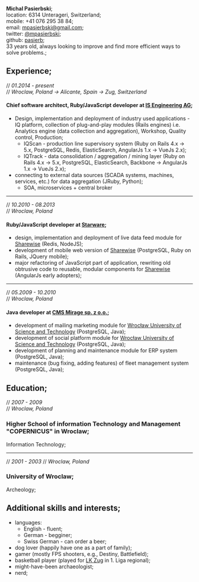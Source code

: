 **Michal Pasierbski**;  
location: 6314 Unterageri, Switzerland;    
mobile: +41 076 295 38 84;  
email: [mpasierbski@gmail.com](mailto:mpasierbski@gmail.com);   
twitter: [@mpasierbski](https://twitter.com/mpasierbski);   
github: [pasierb](https://github.com/pasierb);  
33 years old, always looking to improve and find more efficient ways to solve problems.;

## Experience;

// *01.2014 - present*  
// *Wroclaw, Poland -> Alicante, Spain -> Zug, Switzerland*
#### Chief software architect, Ruby/JavaScript developer at [IS Engineering AG](http://isengineering.com); ###

- Design, implementation and deployment of industry used applications - IQ platform, collection of plug-and-play modules (Rails engines) i.e. Analytics engine (data collection and aggregation), Workshop, Quality control, Production;
  - IQScan - production line supervisory system  (Ruby on Rails 4.x -> 5.x, PostgreSQL, Redis, ElasticSearch, AngularJs 1.x -> VueJs 2.x);
  - IQTrack - data consolidation / aggregation / mining layer  (Ruby on Rails 4.x -> 5.x, PostgreSQL, ElasticSearch, Backbone -> AngularJs 1.x -> VueJs 2.x);
- connecting to external data sources (SCADA systems, machines, services, etc.) for data aggregation (JRuby, Python);
  - SOA, microservices + central broker

***

// *10.2010 - 08.2013*  
// *Wroclaw, Poland*
#### Ruby/JavaScript developer at [Starware](http://www.starware.com.pl/);

- design, implementation and deployment of live data feed module for [Sharewise](https://www.sharewise.com/us/) (Redis, NodeJS);
- development of mobile web version of [Sharewise](https://www.sharewise.com/us/) (PostgreSQL, Ruby on Rails, JQuery mobile);
- major refactoring of JavaScript part of application, rewriting old obtrusive code to reusable, modular components for [Sharewise](https://www.sharewise.com/us/) (AngularJs early adopters);

***

// *05.2009 - 10.2010*  
// *Wroclaw, Poland*
#### Java developer at [CMS Mirage sp. z o.o.](http://www.cmsmirage.pl/);

- development of mailing marketing module for [Wrocław University of Science and Technology](http://pwr.edu.pl/en/) (PostgreSQL, Java);
- development of social platform module for [Wrocław University of Science and Technology](http://pwr.edu.pl/en/) (PostgreSQL, Java);
- development of planning and maintenance module for ERP system (PostgreSQL, Java);
- maintenance (bug fixing, adding features) of fleet management system (PostgreSQL, Java);

## Education;

// *2007 - 2009*  
// *Wroclaw, Poland*
### Higher School of information Technology and Management "COPERNICUS" in Wroclaw;
Information Technology;

***

// *2001 - 2003*
// *Wroclaw, Poland*
### University of Wroclaw;
Archeology;

## Additional skills and interests;

- languages:
  - English - fluent;
  - German - begginer;
  - Swiss German - can order a beer;
- dog lover (happily have one as a part of family);
- gamer (mostly FPS shooters, e.g., Destiny, Battlefield);
- basketball player (played for [LK Zug](http://www.lkz-basketball.ch/) in 1. Liga regional);
- might-have-been archaeologist;
- nerd;
